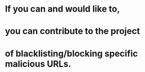# If you can and would like to,
# you can contribute to the project
# of blacklisting/blocking specific malicious URLs.

